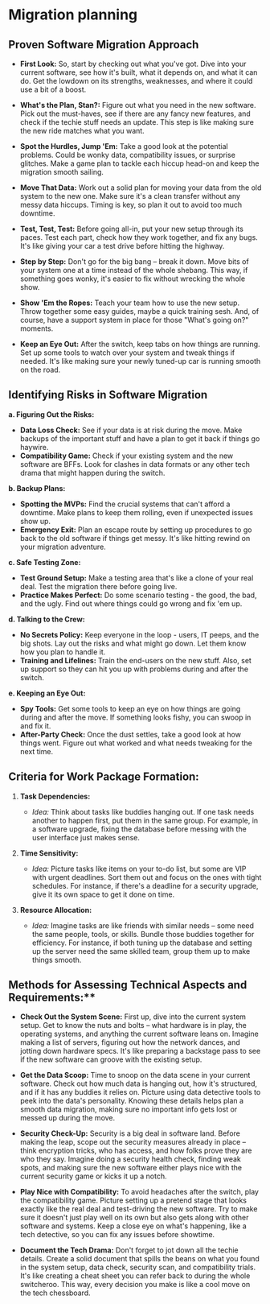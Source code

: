 # Migration planning

## Proven Software Migration Approach

- **First Look:**
  So, start by checking out what you've got. Dive into your current software, see how it's built, what it depends on, and what it can do. Get the lowdown on its strengths, weaknesses, and where it could use a bit of a boost.

- **What's the Plan, Stan?:**
  Figure out what you need in the new software. Pick out the must-haves, see if there are any fancy new features, and check if the techie stuff needs an update. This step is like making sure the new ride matches what you want.

- **Spot the Hurdles, Jump 'Em:**
  Take a good look at the potential problems. Could be wonky data, compatibility issues, or surprise glitches. Make a game plan to tackle each hiccup head-on and keep the migration smooth sailing.

- **Move That Data:**
  Work out a solid plan for moving your data from the old system to the new one. Make sure it's a clean transfer without any messy data hiccups. Timing is key, so plan it out to avoid too much downtime.

- **Test, Test, Test:**
  Before going all-in, put your new setup through its paces. Test each part, check how they work together, and fix any bugs. It's like giving your car a test drive before hitting the highway.

- **Step by Step:**
  Don't go for the big bang – break it down. Move bits of your system one at a time instead of the whole shebang. This way, if something goes wonky, it's easier to fix without wrecking the whole show.

- **Show 'Em the Ropes:**
  Teach your team how to use the new setup. Throw together some easy guides, maybe a quick training sesh. And, of course, have a support system in place for those "What's going on?" moments.

- **Keep an Eye Out:**
  After the switch, keep tabs on how things are running. Set up some tools to watch over your system and tweak things if needed. It's like making sure your newly tuned-up car is running smooth on the road.

## Identifying Risks in Software Migration

**a. Figuring Out the Risks:**
   - **Data Loss Check:** See if your data is at risk during the move. Make backups of the important stuff and have a plan to get it back if things go haywire.
   - **Compatibility Game:** Check if your existing system and the new software are BFFs. Look for clashes in data formats or any other tech drama that might happen during the switch.

**b. Backup Plans:**
   - **Spotting the MVPs:** Find the crucial systems that can't afford a downtime. Make plans to keep them rolling, even if unexpected issues show up.
   - **Emergency Exit:** Plan an escape route by setting up procedures to go back to the old software if things get messy. It's like hitting rewind on your migration adventure.

**c. Safe Testing Zone:**
   - **Test Ground Setup:** Make a testing area that's like a clone of your real deal. Test the migration there before going live.
   - **Practice Makes Perfect:** Do some scenario testing - the good, the bad, and the ugly. Find out where things could go wrong and fix 'em up.

**d. Talking to the Crew:**
   - **No Secrets Policy:** Keep everyone in the loop - users, IT peeps, and the big shots. Lay out the risks and what might go down. Let them know how you plan to handle it.
   - **Training and Lifelines:** Train the end-users on the new stuff. Also, set up support so they can hit you up with problems during and after the switch.

**e. Keeping an Eye Out:**
   - **Spy Tools:** Get some tools to keep an eye on how things are going during and after the move. If something looks fishy, you can swoop in and fix it.
   - **After-Party Check:** Once the dust settles, take a good look at how things went. Figure out what worked and what needs tweaking for the next time.

## Criteria for Work Package Formation:

1. **Task Dependencies:**
   - *Idea:* Think about tasks like buddies hanging out. If one task needs another to happen first, put them in the same group. For example, in a software upgrade, fixing the database before messing with the user interface just makes sense.

2. **Time Sensitivity:**
   - *Idea:* Picture tasks like items on your to-do list, but some are VIP with urgent deadlines. Sort them out and focus on the ones with tight schedules. For instance, if there's a deadline for a security upgrade, give it its own space to get it done on time.

3. **Resource Allocation:**
   - *Idea:* Imagine tasks are like friends with similar needs – some need the same people, tools, or skills. Bundle those buddies together for efficiency. For instance, if both tuning up the database and setting up the server need the same skilled team, group them up to make things smooth.


## Methods for Assessing Technical Aspects and Requirements:**

- **Check Out the System Scene:**
  First up, dive into the current system setup. Get to know the nuts and bolts – what hardware is in play, the operating systems, and anything the current software leans on. Imagine making a list of servers, figuring out how the network dances, and jotting down hardware specs. It's like preparing a backstage pass to see if the new software can groove with the existing setup.

- **Get the Data Scoop:**
  Time to snoop on the data scene in your current software. Check out how much data is hanging out, how it's structured, and if it has any buddies it relies on. Picture using data detective tools to peek into the data's personality. Knowing these details helps plan a smooth data migration, making sure no important info gets lost or messed up during the move.

- **Security Check-Up:**
  Security is a big deal in software land. Before making the leap, scope out the security measures already in place – think encryption tricks, who has access, and how folks prove they are who they say. Imagine doing a security health check, finding weak spots, and making sure the new software either plays nice with the current security game or kicks it up a notch.

- **Play Nice with Compatibility:**
  To avoid headaches after the switch, play the compatibility game. Picture setting up a pretend stage that looks exactly like the real deal and test-driving the new software. Try to make sure it doesn't just play well on its own but also gets along with other software and systems. Keep a close eye on what's happening, like a tech detective, so you can fix any issues before showtime.

- **Document the Tech Drama:**
  Don't forget to jot down all the techie details. Create a solid document that spills the beans on what you found in the system setup, data check, security scan, and compatibility trials. It's like creating a cheat sheet you can refer back to during the whole switcheroo. This way, every decision you make is like a cool move on the tech chessboard.